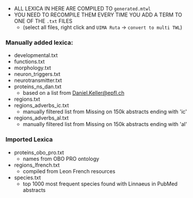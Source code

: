 
* ALL LEXICA IN HERE ARE COMPILED TO `generated.mtwl`
* YOU NEED TO RECOMPILE THEM EVERY TIME YOU ADD A TERM TO ONE OF THE `.txt` FILES
    * (select all files, right click and `UIMA Ruta` -> `convert to multi TWL`)

### Manually added lexica:

* developmental.txt
* functions.txt
* morphology.txt
* neuron_triggers.txt
* neurotransmitter.txt
* proteins_ns_dan.txt
	* based on a list from Daniel.Keller@epfl.ch
* regions.txt
* regions_adverbs_ic.txt
    * manually filtered list from Missing on 150k abstracts ending with 'ic' 
* regions_adverbs_al.txt
    * manually filtered list from Missing on 150k abstracts ending with 'al' 

### Imported Lexica

* proteins_obo_pro.txt
	* names from OBO PRO ontology
* regions_lfrench.txt
	* compiled from Leon French resources
* species.txt
    * top 1000 most frequent species found with Linnaeus in PubMed abstracts
